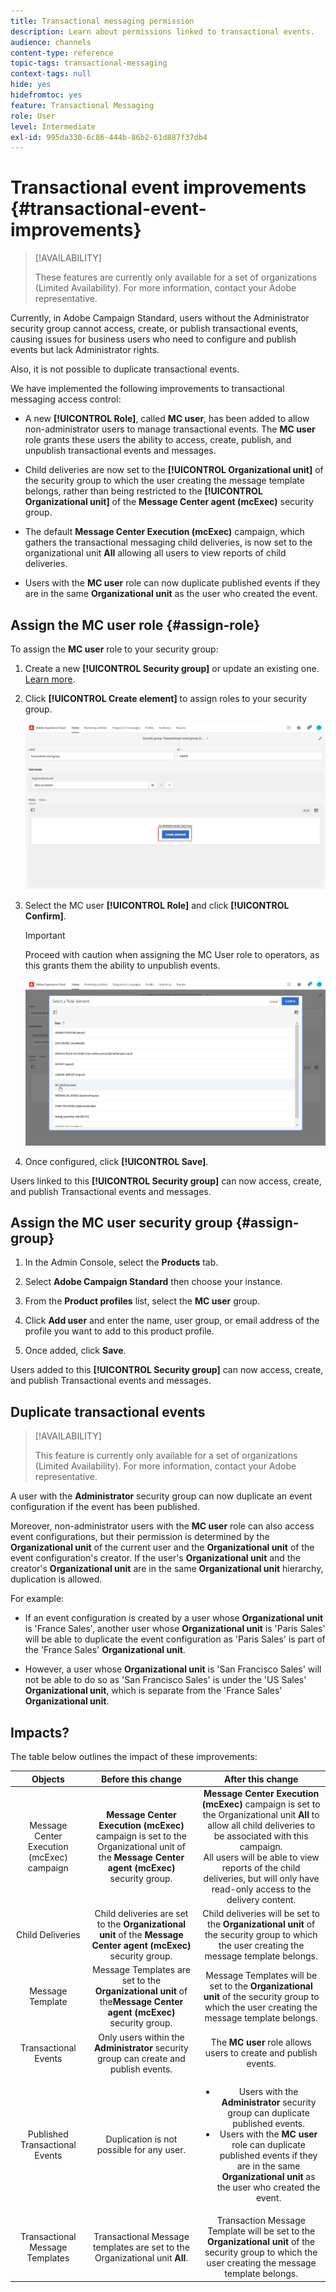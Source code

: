```yaml
---
title: Transactional messaging permission
description: Learn about permissions linked to transactional events.
audience: channels
content-type: reference
topic-tags: transactional-messaging
context-tags: null
hide: yes
hidefromtoc: yes
feature: Transactional Messaging
role: User
level: Intermediate
exl-id: 995da330-6c86-444b-86b2-61d887f37db4
---
```

# Transactional event improvements {#transactional-event-improvements}

>[!AVAILABILITY]
>
>These features are currently only available for a set of organizations (Limited Availability). For more information, contact your Adobe representative.

Currently, in Adobe Campaign Standard, users without the Administrator security group cannot access, create, or publish transactional events, causing issues for business users who need to configure and publish events but lack Administrator rights.

Also, it is not possible to duplicate transactional events.

We have implemented the following improvements to transactional messaging access control:

* A new **[!UICONTROL Role]**, called **MC user**, has been added to allow non-administrator users to manage transactional events. The **MC user** role grants these users the ability to access, create, publish, and unpublish transactional events and messages.

* Child deliveries are now set to the **[!UICONTROL Organizational unit]** of the security group to which the user creating the message template belongs, rather than being restricted to the **[!UICONTROL Organizational unit]** of the **Message Center agent (mcExec)** security group.

* The default **Message Center Execution (mcExec)** campaign, which gathers the transactional messaging child deliveries, is now set to the organizational unit **All** allowing all users to view reports of child deliveries.

* Users with the **MC user** role can now duplicate published events if they are in the same **Organizational unit** as the user who created the event. <!--Does it mean they can duplicate an event created by a user form the Admin security group?-->

## Assign the MC user role {#assign-role}

To assign the **MC user** role to your security group:

1. Create a new **[!UICONTROL Security group]** or update an existing one. [Learn more](../../administration/using/managing-groups-and-users.md).

1. Click **[!UICONTROL Create element]** to assign roles to your security group.

   ![](assets/event_access_1.png)

1. Select the MC user **[!UICONTROL Role]** and click **[!UICONTROL Confirm]**.

    >[!IMPORTANT]
    >
    > Proceed with caution when assigning the MC User role to operators, as this grants them the ability to unpublish events.

   ![](assets/event_access_2.png)

1. Once configured, click **[!UICONTROL Save]**.

Users linked to this **[!UICONTROL Security group]** can now access, create, and publish Transactional events and messages.

## Assign the MC user security group {#assign-group}

1. In the Admin Console, select the **Products** tab.

1. Select **Adobe Campaign Standard** then choose your instance.

1. From the **Product profiles** list, select the **MC user** group.

1. Click **Add user** and enter the name, user group, or email address of the profile you want to add to this product profile.

1. Once added, click **Save**.

Users added to this **[!UICONTROL Security group]** can now access, create, and publish Transactional events and messages.

## Duplicate transactional events

>[!AVAILABILITY]
>
>This feature is currently only available for a set of organizations (Limited Availability). For more information, contact your Adobe representative.

A user with the **Administrator** security group<!--([Functional administrators](../../administration/using/users-management.md#functional-administrators)?)--> can now duplicate an event configuration if the event has been published.

Moreover, non-administrator users with the **MC user** role can also access event configurations, but their permission is determined by the **Organizational unit** of the current user and the **Organizational unit** of the event configuration's creator.
If the user's **Organizational unit** and the creator's **Organizational unit** are in the same **Organizational unit** hierarchy, duplication is allowed.

For example:

* If an event configuration is created by a user whose **Organizational unit** is 'France Sales', another user whose **Organizational unit** is 'Paris Sales' will be able to duplicate the event configuration as 'Paris Sales' is part of the 'France Sales' **Organizational unit**.

* However, a user whose **Organizational unit** is 'San Francisco Sales' will not be able to do so as 'San Francisco Sales' is under the 'US Sales' **Organizational unit**, which is separate from the 'France Sales' **Organizational unit**.

## Impacts?

The table below outlines the impact of these improvements:

| Objects | Before this change | After this change |
|:-: | :--: | :-:|
|Message Center Execution (mcExec) campaign| **Message Center Execution (mcExec)** campaign is set to the Organizational unit of the **Message Center agent (mcExec)** security group.| **Message Center Execution (mcExec)** campaign is set to the Organizational unit **All** to allow all child deliveries to be associated with this campaign.</br> All users will be able to view reports of the child deliveries, but will only have read-only access to the delivery content.|
| Child Deliveries| Child deliveries are set to the **Organizational unit** of the **Message Center agent (mcExec)** security group.| Child deliveries will be set to the **Organizational unit** of the security group to which the user creating the message template belongs.|
|Message Template| Message Templates are set to the **Organizational unit** of the**Message Center agent (mcExec)** security group. | Message Templates will be set to the **Organizational unit** of the security group to which the user creating the message template belongs.|
|Transactional Events| Only users within the **Administrator** security group can create and publish events. | The **MC user** role allows users to create and publish events.|
|Published Transactional Events| Duplication is not possible for any user. | <ul><li>Users with the **Administrator** security group can duplicate published events.</li> <li>Users with the **MC user** role can duplicate published events if they are in the same **Organizational unit** as the user who created the event.</li></ul>|
|Transactional Message Templates| Transactional Message templates are set to the Organizational unit **All**. | Transaction Message Template will be set to the **Organizational unit** of the security group to which the user creating the message template belongs.|